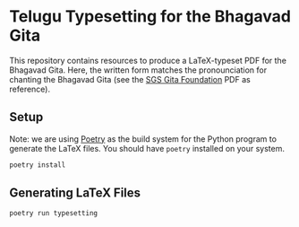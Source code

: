 # Telugu Typesetting for the Bhagavad Gita

This repository contains resources to produce a LaTeX-typeset PDF for the Bhagavad Gita. Here, the written form matches the pronounciation for chanting the Bhagavad Gita (see the [SGS Gita Foundation](https://www.sgsgitafoundation.org/assets/resources/SrimadBhagawadGeeta_English.pdf) PDF as reference).

## Setup

Note: we are using [Poetry](https://python-poetry.org/) as the build system for the Python program to generate the LaTeX files. You should have `poetry` installed on your system.

```bash
poetry install
```

## Generating LaTeX Files

```bash
poetry run typesetting
```
